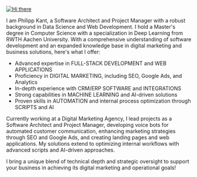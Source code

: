 [![Hi there](https://readme-typing-svg.herokuapp.com?color=ED6A5A&size=24&lines=Hi!+I'm+Philipp+%F0%9F%91%8B)](https://git.io/typing-svg)

I am Philipp Kant, a Software Architect and Project Manager with a robust background in Data Science and Web Development. I hold a Master's degree in Computer Science with a specialization in Deep Learning from RWTH Aachen University. With a comprehensive understanding of software development and an expanded knowledge base in digital marketing and business solutions, here's what I offer:

- Advanced expertise in FULL-STACK DEVELOPMENT and WEB APPLICATIONS
- Proficiency in DIGITAL MARKETING, including SEO, Google Ads, and Analytics
- In-depth experience with CRM/ERP SOFTWARE and INTEGRATIONS
- Strong capabilities in MACHINE LEARNING and AI-driven solutions
- Proven skills in AUTOMATION and internal process optimization through SCRIPTS and AI

Currently working at a Digital Marketing Agency, I lead projects as a Software Architect and Project Manager, developing voice bots for automated customer communication, enhancing marketing strategies through SEO and Google Ads, and creating landing pages and web applications. My solutions extend to optimizing internal workflows with advanced scripts and AI-driven approaches.

I bring a unique blend of technical depth and strategic oversight to support your business in achieving its digital marketing and operational goals!


<!--
**philippkant/philippkant** is a ✨ _special_ ✨ repository because its `README.md` (this file) appears on your GitHub profile.

Here are some ideas to get you started:

- 🔭 I’m currently working on ...
- 🌱 I’m currently learning ...
- 👯 I’m looking to collaborate on ...
- 🤔 I’m looking for help with ...
- 💬 Ask me about ...
- 📫 How to reach me: ...
- 😄 Pronouns: ...
- ⚡ Fun fact: ...
-->

